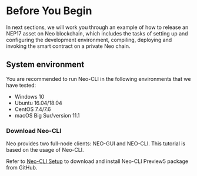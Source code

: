 # Before You Begin

In next sections, we will work you through an example of how to release an NEP17 asset on Neo blockchain, which includes the tasks of setting up and configuring the development environment, compiling, deploying and invoking the smart contract on a private Neo chain.

## System environment

You are recommended to run Neo-CLI in the following environments that we have tested:

- Windows 10
- Ubuntu 16.04/18.04
- CentOS 7.4/7.6
- macOS Big Sur/version 11.1

### Download Neo-CLI

Neo provides two full-node clients: NEO-GUI and NEO-CLI. This tutorial is based on the usage of Neo-CLI.

Refer to [Neo-CLI Setup](../node/cli/setup.md) to download and install Neo-CLI Preview5 package from GitHub.